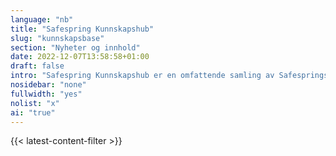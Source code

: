 ```yaml
---
language: "nb"
title: "Safespring Kunnskapshub"
slug: "kunnskapsbase"
section: "Nyheter og innhold"
date: 2022-12-07T13:58:58+01:00
draft: false
intro: "Safespring Kunnskapshub er en omfattende samling av Safesprings materiell og ressurser, inkludert nettkurs, whitepapers, blogger, tekniske oppdateringer og løsningsbeskrivelser, utformet for å gi inngående innsikt og ekspertise innen skytjenester og sikkerhetsløsninger."
nosidebar: "none"
fullwidth: "yes"
nolist: "x"
ai: "true"
---
```


{{< latest-content-filter >}}
